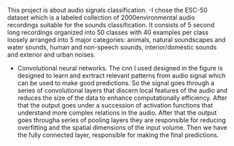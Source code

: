 This project is about audio signals classification.
-I chose the ESC-50 dataset which is a labeled collection of 2000environmental audio recordings suitable for the sounds classification. 
It consists of 5 second long recordings organized into 50 classes with 40 examples per class loosely arranged into 5 major categories: 
animals, natural soundscapes and water sounds, human and non-speech sounds, interior/domestic sounds and exterior and urban noises.


- Convolutional neural networks. The cnn I used designed in the figure is designed to learn and exrtract relevant patterns from audio signal which can be used to make good predictions. So the signal goes through a series of convolutional layers that discern local features of the audio and reduces the size of the data to enhance computationally efficiency. After that the output goes under a succession of activation functions that understand more complex relations in the audio. After that the output goes througha series of pooling layers they are responsible for reducing overfitting and the spatial dimensions of the input volume.
Then we have the fully connected layer, responsible for making the final predictions.
